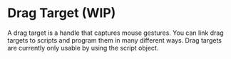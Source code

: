 # Drag Target (WIP)
A drag target is a handle that captures mouse gestures. You can link drag targets to scripts and program them in many different ways. Drag targets are currently only usable by using the script object.